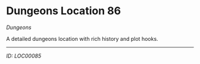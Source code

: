 # Dungeons Location 86

*Dungeons*

A detailed dungeons location with rich history and plot hooks.

---
*ID: LOC00085*
